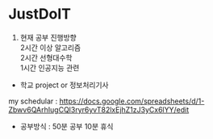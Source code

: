 # JustDoIT

1. 현재 공부 진행방향  
2시간 이상 알고리즘  
2시간 선형대수학  
1시간 인공지능 관련  
+ 학교 project or 정보처리기사  



my schedular : https://docs.google.com/spreadsheets/d/1-Zbwv6QArhIugCQl3ryr6yvT82lxEjhZ1zJ3yCx6lYY/edit
+ 공부방식 : 50분 공부 10분 휴식
